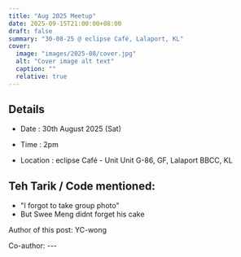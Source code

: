 ```yaml
---
title: "Aug 2025 Meetup"
date: 2025-09-15T21:00:00+08:00
draft: false
summary: "30-08-25 @ eclipse Café, Lalaport, KL"
cover:
  image: "images/2025-08/cover.jpg"
  alt: "Cover image alt text"
  caption: ""
  relative: true
---
```


## Details
- Date : 30th August 2025 (Sat)

- Time : 2pm

- Location : eclipse Café - Unit Unit G-86, GF, Lalaport BBCC, KL

## Teh Tarik / Code mentioned:
- "I forgot to take group photo"
- But Swee Meng didnt forget his cake


Author of this post: YC-wong

Co-author: ---